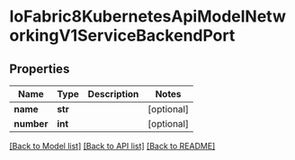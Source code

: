 # IoFabric8KubernetesApiModelNetworkingV1ServiceBackendPort

## Properties
Name | Type | Description | Notes
------------ | ------------- | ------------- | -------------
**name** | **str** |  | [optional] 
**number** | **int** |  | [optional] 

[[Back to Model list]](../README.md#documentation-for-models) [[Back to API list]](../README.md#documentation-for-api-endpoints) [[Back to README]](../README.md)

